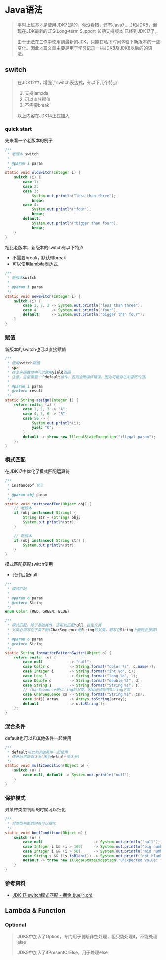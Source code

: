 # Java语法
> 平时上班基本是使用JDK7(是的，你没看错，还有Java7......)和JDK8，但现在JDK最新的LTS(Long-term Support 长期支持版本)已经到JDK17了。
> 
> 由于无法在工作中使用到最新的JDK，只能在私下时间体验下新版本的一些变化。因此本篇文章主要是用于学习记录一些JDK8及JDK8以后的的语法。



## switch

> 在JDK12中，增强了switch表达式，有以下几个特点
> 1. 支持lambda
> 2. 可以直接赋值
> 3. 不需要break
>
> 以上内容在JDK14正式加入



### quick start

先来看一个老版本的例子

```java
/**
 * 老版本 switch
 *
 * @param i param
 */
static void oldSwitch(Integer i) {
    switch (i) {
        case 1:
        case 2:
        case 3:
            System.out.println("less than three");
            break;
        case 4:
            System.out.println("four");
            break;
        default:
            System.out.println("bigger than four");
            break;
    }
}
```



相比老版本，新版本的switch有以下特点

- 不需要break，默认带break
- 可以使用lambda表达式

```java
/**
 * 新版本switch
 *
 * @param i param
 */
static void newSwitch(Integer i) {
    switch (i) {
        case 1, 2, 3 -> System.out.println("less than three");
        case 4       -> System.out.println("four");
        default      -> System.out.println("bigger than four");
    }
}
```



### 赋值

新版本的switch也可以直接赋值

```java
/**
 * 使用switch赋值
 * <p>
 * 在复杂函数体中可以使用yield返回
 * 注意，这里需要一个default操作，否则会报编译错误。因为可能存在未遍历的值。
 *
 * @param i param
 * @return result
 */
static String assign(Integer i) {
    return switch (i) {
        case 1, 2, 3 -> "A";
        case 4, 5, 6 -> "B";
        case 50 -> {
            System.out.println(i);
            yield "C";
        }
        default -> throw new IllegalStateException("illegal param");
    };
}
```



### 模式匹配

在JDK17中优化了模式匹配运算符

```java
/**
 * instanceof 优化
 *
 * @param obj param
 */
static void instanceofFun(Object obj) {
    // 老版本
    if (obj instanceof String) {
        String str = (String) obj;
        System.out.println(str);
    }

    // 新版本
    if (obj instanceof String str) {
        System.out.println(str);
    }
}
```



模式匹配搭配switch使用

- 允许匹配null

```java
/**
 * 模式匹配
 *
 * @param o param
 * @return String
 */
enum Color {RED, GREEN, BLUE}

/**
 * 模式匹配，除了基础类外，还可以匹配null，自定义类
 * 父类必须写在子类下面(CharSequence是String的父类，若写在String上面则会报错)
 *
 * @param o param
 * @return String
 */
static String formatterPatternSwitch(Object o) {
    return switch (o) {
        case null            -> "null";
        case Color c         -> String.format("color %s", c.name());
        case Integer i       -> String.format("int %d", i);
        case Long l          -> String.format("long %d", l);
        case Double d        -> String.format("double %f", d);
        case String s        -> String.format("String %s", s);
        // charSequence是string的父类，因此必须写在String下面
        case CharSequence cs -> String.format("String %s", cs);
        case int[] array     -> Arrays.toString(array);
        default              -> o.toString();
    };
}
```



### 混合条件

default也可以和其他条件一起使用

```java
/**
 * default可以和其他条件一起使用
 * 但此时不能有入参(因为default没入参)
 */
static void multiCondition(Object o) {
    switch (o) {
        case null, default -> System.out.println("null");
    }
}
```



### 保护模式

对某种类型判断的时候可以细化

```java
/**
 * 对类型判断的时候可以细化
 */
static void boolCondition(Object o) {
    switch (o) {
        case null                       -> System.out.println("null");
        case Integer i && (i > 100)     -> System.out.println("big number");
        case Integer i && (i > 50)      -> System.out.println("mid number");
        case String s && (!s.isBlank()) -> System.out.printf("not blank string -> %s%n", s);
        default -> throw new IllegalStateException("Unexpected value: " + o.toString());
    }
}
```



### 参考资料

- [JDK 17 switch模式匹配 - 掘金 (juejin.cn)](https://juejin.cn/post/7031160512553435173)



## Lambda & Function

### Optional
> JDK8中加入了Option，专门用于判断非空处理，但只能处理if，不能处理else
> 
> JDK9中加入了ifPresentOrElse，用于处理else
